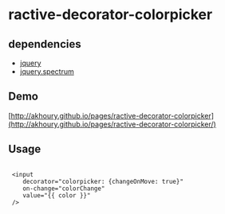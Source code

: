 # ractive-decorator-colorpicker

## dependencies
* [jquery](https://jquery.com/)
* [jquery.spectrum](https://github.com/bgrins/spectrum)

## Demo
[http://akhoury.github.io/pages/ractive-decorator-colorpicker](http://akhoury.github.io/pages/ractive-decorator-colorpicker/)

## Usage

```

 <input
    decorator="colorpicker: {changeOnMove: true}"
    on-change="colorChange"
    value="{{ color }}"
 />

```
